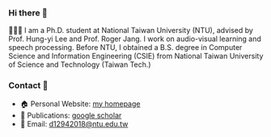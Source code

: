 ### Hi there 👋 
👨🏼‍💻 I am a Ph.D. student at National Taiwan University (NTU), advised by Prof. Hung-yi Lee and Prof. Roger Jang. I work on audio-visual learning and speech processing. Before NTU, I obtained a B.S. degree in Computer Science and Information Engineering (CSIE) from National Taiwan University of Science and Technology (Taiwan Tech.)

### Contact 👋
- 🏠 Personal Website: [my homepage](https://xjchen.tech)
- 📖 Publications: [google scholar](https://scholar.google.com/citations?user=ZDVOXd4AAAAJ&hl=en)
- 📩 Email: [d12942018@ntu.edu.tw](d12942018@ntu.edu.tw)
